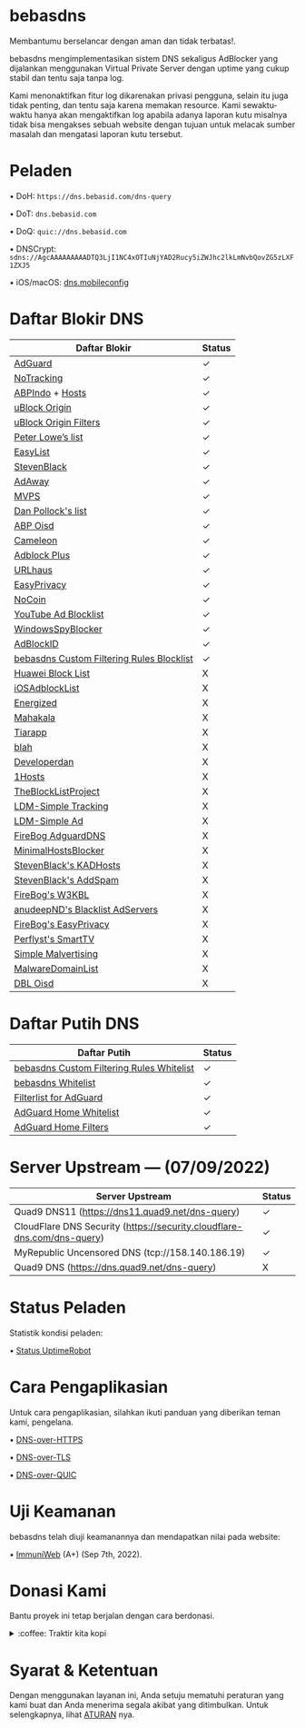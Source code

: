 # bebasdns

Membantumu berselancar dengan aman dan tidak terbatas!.

bebasdns mengimplementasikan sistem DNS sekaligus AdBlocker yang dijalankan menggunakan Virtual Private Server dengan uptime yang cukup stabil dan tentu saja tanpa log. 

Kami menonaktifkan fitur log dikarenakan privasi pengguna, selain itu juga tidak penting, dan tentu saja karena memakan resource. Kami sewaktu-waktu hanya akan mengaktifkan log apabila adanya laporan kutu misalnya tidak bisa mengakses sebuah website dengan tujuan untuk melacak sumber masalah dan mengatasi laporan kutu tersebut.

# Peladen

• DoH: ``https://dns.bebasid.com/dns-query``

• DoT: ``dns.bebasid.com``

• DoQ: ``quic://dns.bebasid.com``

• DNSCrypt: ``sdns://AgcAAAAAAAAADTQ3LjI1NC4xOTIuNjYAD2Rucy5iZWJhc2lkLmNvbQovZG5zLXF1ZXJ5``

• iOS/macOS: [dns.mobileconfig](https://raw.githubusercontent.com/bebasid/bebasdns/main/dns.mobileconfig)

# Daftar Blokir DNS

| Daftar Blokir                                                                                                     | Status |
|-------------------------------------------------------------------------------------------------------------------|--------|
| [AdGuard](https://adguardteam.github.io/AdGuardSDNSFilter/Filters/filter.txt)                                     | ✓      |
| [NoTracking](https://raw.githubusercontent.com/notracking/hosts-blocklists/master/adblock/adblock.txt)            | ✓      |
| [ABPIndo](https://raw.githubusercontent.com/ABPindo/indonesianadblockrules/master/subscriptions/abpindo.txt) + [Hosts](https://raw.githubusercontent.com/ABPindo/indonesianadblockrules/master/subscriptions/hosts.txt)      | ✓      |
| [uBlock Origin](https://raw.githubusercontent.com/uBlockOrigin/uAssets/master/filters/filters.txt)                | ✓      |
| [uBlock Origin Filters](https://raw.githubusercontent.com/LanikSJ/ubo-filters/main/filters/combined-filters.txt)  | ✓      |
| [Peter Lowe’s list](https://pgl.yoyo.org/adservers/serverlist.php?hostformat=hosts&showintro=0&mimetype=plaintext)| ✓      |
| [EasyList](https://easylist.to/easylist/easylist.txt)                                                             | ✓      |
| [StevenBlack](https://raw.githubusercontent.com/StevenBlack/hosts/master/hosts)                                   | ✓      |
| [AdAway](https://adaway.org/hosts.txt)                                                                            | ✓      |
| [MVPS](https://winhelp2002.mvps.org/hosts.txt)                                                                    | ✓      |
| [Dan Pollock's list](https://someonewhocares.org/hosts/hosts)                                                     | ✓      |
| [ABP Oisd](https://abp.oisd.nl/)                                                                                  | ✓      |
| [Cameleon](https://sysctl.org/cameleon/hosts)                                                                     | ✓      |
| [Adblock Plus](https://easylist-downloads.adblockplus.org/abp-filters-anti-cv.txt)                                | ✓      |
| [URLhaus](https://malware-filter.gitlab.io/malware-filter/urlhaus-filter-agh.txt)                                 | ✓      |
| [EasyPrivacy](https://easylist.to/easylist/easyprivacy.txt)                                                       | ✓      |
| [NoCoin](https://raw.githubusercontent.com/hoshsadiq/adblock-nocoin-list/master/nocoin.txt)                       | ✓      |
| [YouTube Ad Blocklist](https://raw.githubusercontent.com/Ewpratten/youtube_ad_blocklist/master/blocklist.txt)     | ✓      |
| [WindowsSpyBlocker](https://raw.githubusercontent.com/crazy-max/WindowsSpyBlocker/master/data/hosts/spy.txt)      | ✓      |
| [AdBlockID](https://raw.githubusercontent.com/realodix/AdBlockID/master/output/adblockid.txt)                     | ✓      |
| [bebasdns Custom Filtering Rules Blocklist](https://raw.githubusercontent.com/bebasid/bebasdns/main/custom-filtering-rules-blocklist) | ✓      |
| [Huawei Block List](https://raw.githubusercontent.com/deep-bhatt/huawei-block-list/master/huawei-block-host.txt)  | X      |
| [iOSAdblockList](https://raw.githubusercontent.com/BlackJack8/iOSAdblockList/master/Hosts.txt)                    | X      |
| [Energized](https://block.energized.pro/ultimate/formats/hosts)                                                   | X      |
| [Mahakala](https://adblock.mahakala.is/)                                                                          | X      |
| [Tiarapp](https://raw.githubusercontent.com/pengelana/blocklist/master/domain.txt)                                | X      |
| [blah](https://oooo.b-cdn.net/blahdns/lite_adblocker.txt)                                                         | X      |
| [Developerdan](https://www.github.developerdan.com/hosts/lists/ads-and-tracking-extended.txt)                     | X      |
| [1Hosts](https://raw.githubusercontent.com/badmojr/1Hosts/master/Lite/adblock.txt)                                | X      |
| [TheBlockListProject](https://blocklistproject.github.io/Lists/adguard/ads-ags.txt)                               | X      |
| [LDM-Simple Tracking](https://s3.amazonaws.com/lists.disconnect.me/simple_tracking.txt )                          | X      |
| [LDM-Simple Ad](https://s3.amazonaws.com/lists.disconnect.me/simple_ad.txt)                                       | X      |
| [FireBog AdguardDNS](https://v.firebog.net/hosts/AdguardDNS.txt)                                                  | X      |
| [MinimalHostsBlocker](https://reddestdream.github.io/Projects/MinimalHosts/etc/MinimalHostsBlocker/minimalhosts)  | X      |
| [StevenBlack's KADHosts](https://raw.githubusercontent.com/StevenBlack/hosts/master/data/KADhosts/hosts)          | X      |
| [StevenBlack's AddSpam](https://raw.githubusercontent.com/StevenBlack/hosts/master/data/add.Spam/hosts)           | X      |
| [FireBog's W3KBL](https://v.firebog.net/hosts/static/w3kbl.txt)                                                   | X      |
| [anudeepND's Blacklist AdServers](https://raw.githubusercontent.com/anudeepND/blacklist/master/adservers.txt)     | X      |
| [FireBog's EasyPrivacy](https://v.firebog.net/hosts/Easyprivacy.txt)                                              | X      |
| [Perflyst's SmartTV](https://raw.githubusercontent.com/Perflyst/PiHoleBlocklist/master/SmartTV.txt)               | X      |
| [Simple Malvertising](https://s3.amazonaws.com/lists.disconnect.me/simple_malvertising.txt)                       | X      |
| [MalwareDomainList](https://www.malwaredomainlist.com/hostslist/hosts.txt)                                        | X      |
| [DBL Oisd](https://dbl.oisd.nl/)                                                                                  | X      |

# Daftar Putih DNS
| Daftar Putih                                                                                                                          | Status |
|---------------------------------------------------------------------------------------------------------------------------------------|--------|
| [bebasdns Custom Filtering Rules Whitelist](https://raw.githubusercontent.com/bebasid/bebasdns/main/custom-filtering-rules-whitelist) | ✓      |
| [bebasdns Whitelist](https://raw.githubusercontent.com/bebasid/bebasdns/main/whitelist.txt)                                           | ✓      |
| [Filterlist for AdGuard](https://raw.githubusercontent.com/hl2guide/Filterlist-for-AdGuard-or-PiHole/master/filter_whitelist.txt)     | ✓      |
| [AdGuard Home Whitelist](https://raw.githubusercontent.com/hg1978/AdGuard-Home-Whitelist/master/whitelist.txt)                        | ✓      |
| [AdGuard Home Filters](https://raw.githubusercontent.com/mmotti/adguard-home-filters/master/whitelist.txt)                            | ✓      |

# Server Upstream ― (07/09/2022)
| Server Upstream                                                                                                                       | Status |
|---------------------------------------------------------------------------------------------------------------------------------------|--------|
| Quad9 DNS11 (https://dns11.quad9.net/dns-query)                                                                                       | ✓      |
| CloudFlare DNS Security (https://security.cloudflare-dns.com/dns-query)                                                               | ✓      |
| MyRepublic Uncensored DNS (tcp://158.140.186.19)                                                                                      | ✓      |
| Quad9 DNS (https://dns.quad9.net/dns-query)                                                                                           | X      |

# Status Peladen

Statistik kondisi peladen:

• [Status UptimeRobot](https://stats.uptimerobot.com/j5MjytjV8y)

# Cara Pengaplikasian

Untuk cara pengaplikasian, silahkan ikuti panduan yang diberikan teman kami, pengelana.

• [DNS-over-HTTPS](https://github.com/pengelana/blocklist/wiki/DNS-over-HTTPS-(DoH))

• [DNS-over-TLS](https://github.com/pengelana/blocklist/wiki/DNS-over-TLS-(DoT))

• [DNS-over-QUIC](https://github.com/pengelana/blocklist/wiki/DNS-over-QUIC-(DoQ))

# Uji Keamanan

bebasdns telah diuji keamanannya dan mendapatkan nilai pada website: 

• [ImmuniWeb](https://www.immuniweb.com/ssl/dns.bebasid.com/zZEVpm0y/) (A+) (Sep 7th, 2022).

# Donasi Kami

Bantu proyek ini tetap berjalan dengan cara berdonasi.

<div>
<details>
 <summary>:coffee: Traktir kita kopi</summary>

</br>

<a href="https://trakteer.id/bebasidbykini"><img src="https://img.shields.io/static/v1?label=Trakteer&message=bebasidbykini&color=C02433"></a>

<a href="https://saweria.co/bebasid"><img src="https://img.shields.io/static/v1?label=Saweria&message=bebasid&color=FAAE2B"></a>
 
</details>
</div>

# Syarat & Ketentuan

Dengan menggunakan layanan ini, Anda setuju mematuhi peraturan yang kami buat dan Anda menerima segala akibat yang ditimbulkan. Untuk selengkapnya, lihat [ATURAN](https://github.com/bebasid/bebasid/blob/master/dev/readme/RULES.md) nya.
